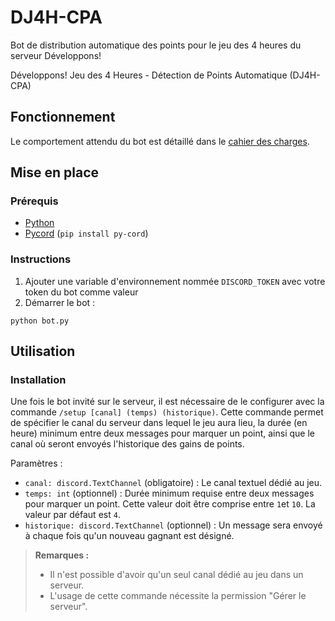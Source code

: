 # DJ4H-CPA

Bot de distribution automatique des points pour le jeu des 4 heures du serveur Développons!

Développons! Jeu des 4 Heures - Détection de Points Automatique (DJ4H-CPA)

## Fonctionnement

Le comportement attendu du bot est détaillé dans le 
[cahier des charges](Cahier%20des%20charges%20-%20DJ4H-CPA.pdf).

## Mise en place

### Prérequis

- [Python](https://python.org/)
- [Pycord](https://pycord.dev) (`pip install py-cord`)

### Instructions

1. Ajouter une variable d'environnement nommée `DISCORD_TOKEN` avec votre token du bot comme valeur
2. Démarrer le bot :
```shell
python bot.py
```

## Utilisation

### Installation

Une fois le bot invité sur le serveur, il est nécessaire de le configurer avec la commande 
`/setup [canal] (temps) (historique)`. Cette commande permet de spécifier le canal du serveur dans lequel le jeu aura lieu,
la durée (en heure) minimum entre deux messages pour marquer un point, ainsi que le canal où seront envoyés l'historique 
des gains de points.

Paramètres :
- `canal: discord.TextChannel` (obligatoire) : Le canal textuel dédié au jeu.
- `temps: int` (optionnel) : Durée minimum requise entre deux messages pour marquer un point. Cette valeur doit être 
comprise entre `1`et `10`. La valeur par défaut est `4`.
- `historique: discord.TextChannel` (optionnel) : Un message sera envoyé à chaque fois qu'un nouveau gagnant est désigné.

> **Remarques :**
> - Il n'est possible d'avoir qu'un seul canal dédié au jeu dans un serveur.
> - L'usage de cette commande nécessite la permission "Gérer le serveur".
